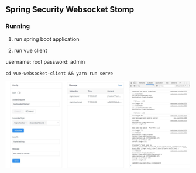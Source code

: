 ## Spring Security Websocket Stomp

### Running

1. run spring boot application

2. run vue client

username: root
password: admin

`cd vue-websocket-client && yarn run serve`

![](./pic/demo.jpg)
